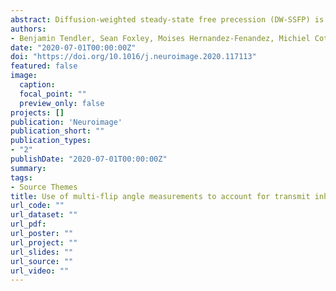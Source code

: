 ```yaml
---
abstract: Diffusion-weighted steady-state free precession (DW-SSFP) is an SNR-efficient diffusion imaging method. The improved SNR and resolution available at ultra-high field has motivated its use at 7T. However, these data tend to have severe B1 inhomogeneity, leading not only to spatially varying SNR, but also to spatially varying diffusivity estimates, confounding comparisons both between and within datasets. This study proposes the acquisition of DW-SSFP data at two-flip angles in combination with explicit modelling of non-Gaussian diffusion to address B1 inhomogeneity at 7T. Data were acquired from five fixed whole human post-mortem brains with a pair of flip angles that jointly optimize the diffusion contrast-to-noise (CNR) across the brain. We compared one- and two- flip angle DW-SSFP data using a tensor model that incorporates the full DW-SSFP Buxton signal, in addition to tractography performed over the cingulum bundle and pre-frontal cortex using a ball & sticks model. The two-flip angle DW-SSFP data produced angular uncertainty and tractography estimates close to the CNR optimal regions in the single-flip angle datasets. The two-flip angle tensor estimates were subsequently fitted using a modified DW-SSFP signal model that incorporates a gamma distribution of diffusivities. This allowed us to generate tensor maps at a single effective b-value yielding more consistent SNR across tissue, in addition to eliminating the B1 dependence on diffusion coefficients and orientation maps. Our proposed approach will allow the use of DW-SSFP at 7T to derive diffusivity estimates that have greater interpretability, both within a single dataset and between experiments.
authors:
- Benjamin Tendler, Sean Foxley, Moises Hernandez-Fenandez, Michiel Cottaar, <b>Connor Scott</b>, Olaf Ansorge, Karla Miller, Saad Jbabdi
date: "2020-07-01T00:00:00Z"
doi: "https://doi.org/10.1016/j.neuroimage.2020.117113"
featured: false
image:
  caption:
  focal_point: ""
  preview_only: false 
projects: []
publication: 'Neuroimage'
publication_short: ""
publication_types:
- "2"
publishDate: "2020-07-01T00:00:00Z"
summary: 
tags:
- Source Themes
title: Use of multi-flip angle measurements to account for transmit inhomogeneity and non-Gaussian diffusion in DW-SSFP
url_code: ""
url_dataset: ""
url_pdf: 
url_poster: ""
url_project: ""
url_slides: ""
url_source: ""
url_video: ""
---
```

